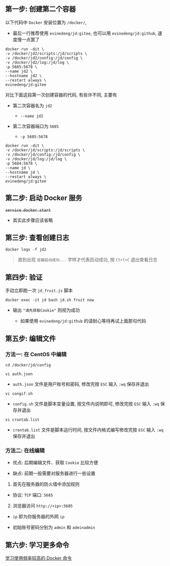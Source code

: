 ## 第一步: 创建第二个容器

以下代码中 `Docker` 安装位置为 `/docker/`, 

- 最后一行推荐使用 `evinedeng/jd:gitee`, 也可以用 `evinedeng/jd:github`, 速度慢一点罢了

```
docker run -dit \
-v /docker/jd2/scripts:/jd/scripts \
-v /docker/jd2/config:/jd/config \
-v /docker/jd2/log:/jd/log \
-p 5685:5678 \
--name jd2 \
--hostname jd2 \
--restart always \
evinedeng/jd:gitee
```

对比下面这段第一次创建容器的代码, 有些许不同, 主要有

- 第二次容器名为 `jd2`

  - `--name jd2`

- 第二次容器端口为 `5685`

  - `-p 5685:5678`

```
docker run -dit \
-v /docker/jd/scripts:/jd/scripts \
-v /docker/jd/config:/jd/config \
-v /docker/jd/log:/jd/log \
-p 5684:5678 \
--name jd \
--hostname jd \
--restart always \
evinedeng/jd:gitee
```

## 第二步: 启动 Docker 服务

~~`service docker start`~~

- 其实此步骤应该省略

## 第三步: 查看创建日志

`docker logs -f jd2`

> 直到出现 `容器启动成功...` 字样才代表启动成功, 按 `Ctrl+C` 退出查看日志

## 第四步: 验证

手动立即跑一次 `jd_fruit.js` 脚本

`docker exec -it jd bash jd.sh fruit now`

- 输出 `"请先获取Cookie"` 则视为成功

  - 如果使用 `evinedeng/jd:github` 的请耐心等待再试上面那句代码

## 第五步: 编辑文件

### 方法一: 在 CentOS 中编辑

```
cd /docker/jd/config
```

`vi auth.json`

-  `auth.json` 文件是用户账号和密码, 修改完按 `ESC` 输入 `:wq` 保存并退出

`vi congif.sh`

- `config.sh` 文件是脚本变量设置, 按文件内说明即可, 修改完按 `ESC` 输入 `:wq` 保存并退出

`vi crontab.list`

- `crontab.list` 文件是脚本运行时间, 按文件内格式编写修改完按 `ESC` 输入 `:wq` 保存并退出

### 方法二: 在线编辑

- 优点: 后期编辑文件、获取 `Cookie` 比较方便

- 缺点: 前期一般需要对服务器进行一些设置

1. 首先在服务器的防火墙中添加规则

- 协议: `TCP` 端口: `5685`

2. 浏览器访问 `http://<ip>:5685`

- `ip` 即为你服务器的外网 `ip`

- 初始账号密码分别为 `admin` 和 `adminadmin`

## 第六步: 学习更多命令

[学习使用频率较高的 Docker 命令](https://github.com/chiupam/Notes/blob/main/Docker/Command.md)